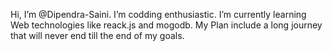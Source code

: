 Hi, I’m @Dipendra-Saini.
I’m codding enthusiastic.
I’m currently learning  Web technologies like reack.js and mogodb.
My Plan include a long journey that will never end till the end of my goals.
<!---
Dipendra-Saini/D ipendra-Saini is a ✨ special ✨ repository because its `README.md` (this file) appears on your GitHub profile.
You can click the Preview link to take a look at your changes.
--->

